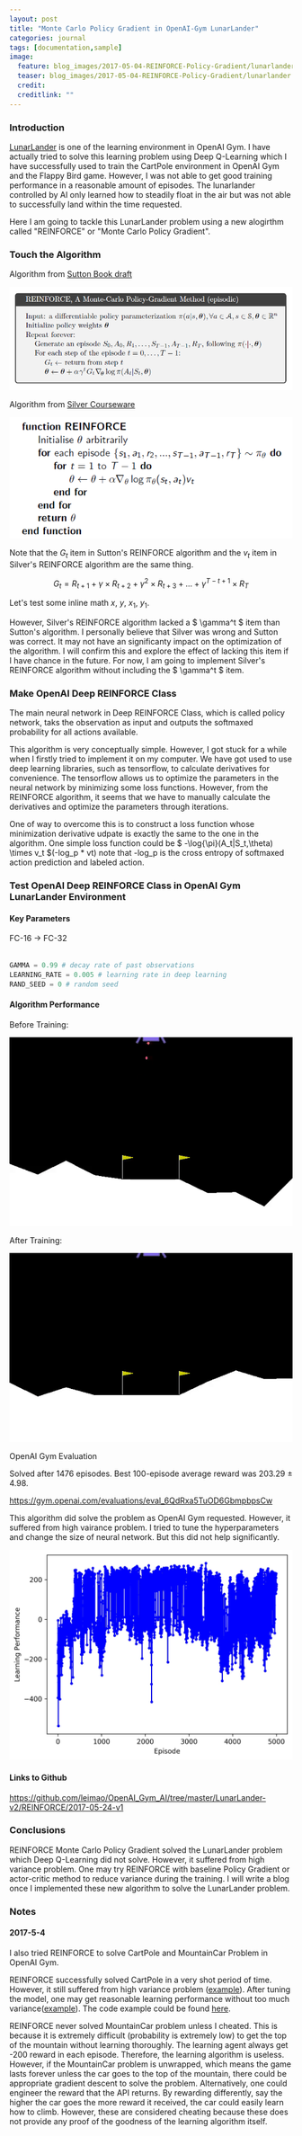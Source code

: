 ```yaml
---
layout: post
title: "Monte Carlo Policy Gradient in OpenAI-Gym LunarLander"
categories: journal
tags: [documentation,sample]
image:
  feature: blog_images/2017-05-04-REINFORCE-Policy-Gradient/lunarlander.png
  teaser: blog_images/2017-05-04-REINFORCE-Policy-Gradient/lunarlander.png
  credit: 
  creditlink: ""
---
```


### Introduction

[LunarLander](https://gym.openai.com/envs/LunarLander-v2) is one of the learning environment in OpenAI Gym. I have actually tried to solve this learning problem using Deep Q-Learning which I have successfully used to train the CartPole environment in OpenAI Gym and the Flappy Bird game. However, I was not able to get good training performance in a reasonable amount of episodes. The lunarlander controlled by AI only learned how to steadily float in the air but was not able to successfully land within the time requested.

Here I am going to tackle this LunarLander problem using a new alogirthm called "REINFORCE" or "Monte Carlo Policy Gradient".

### Touch the Algorithm

Algorithm from [Sutton Book draft](http://incompleteideas.net/sutton/book/the-book-2nd.html)

![](/images/blog_images/2017-05-04-REINFORCE-Policy-Gradient/Sutton_REINFORCE.png)

Algorithm from [Silver Courseware](http://www0.cs.ucl.ac.uk/staff/D.Silver/web/Teaching.html)

![](/images/blog_images/2017-05-04-REINFORCE-Policy-Gradient/Silver_REINFORCE.png)

Note that the $G_t$ item in Sutton's REINFORCE algorithm and the $v_t$ item in Silver's REINFORCE algorithm are the same thing.

$$
G_t = R_{t+1} + \gamma \times R_{t+2} + \gamma^2 \times R_{t+3} + ... + \gamma^{T-t+1} \times R_{T}
$$

Let's test some inline math $x$, $y$, $x_1$, $y_1$.


However, Silver's REINFORCE algorithm lacked a $ \gamma^t $ item than Sutton's algorithm. I personally believe that Silver was wrong and Sutton was correct. It may not have an significanty impact on the optimization of the algorithm. I will confirm this and explore the effect of lacking this item if I have chance in the future. For now, I am going to implement Silver's REINFORCE algorithm without including the $ \gamma^t $ item.

### Make OpenAI Deep REINFORCE Class

The main neural network in Deep REINFORCE Class, which is called policy network, taks the observation as input and outputs the softmaxed probability for all actions available.

This algorithm is very conceptually simple. However, I got stuck for a while when I firstly tried to implement it on my computer. We have got used to use deep learning libraries, such as tensorflow, to calculate derivatives for convenience. The tensorflow allows us to optimize the parameters in the neural network by minimizing some loss functions. However, from the REINFORCE algorithm, it seems that we have to manually calculate the derivatives and optimize the parameters through iterations. 

One of way to overcome this is to construct a loss function whose minimization derivative udpate is exactly the same to the one in the algorithm. One simple loss function could be $ -\log{\pi}(A_t|S_t,\theta) \times v_t $(-log_p * vt) note that -log_p is the cross entropy of softmaxed action prediction and labeled action.

### Test OpenAI Deep REINFORCE Class in OpenAI Gym LunarLander Environment

#### Key Parameters

FC-16 -> FC-32

```python

GAMMA = 0.99 # decay rate of past observations
LEARNING_RATE = 0.005 # learning rate in deep learning
RAND_SEED = 0 # random seed

```
#### Algorithm Performance

Before Training:

![](/images/blog_images/2017-05-04-REINFORCE-Policy-Gradient/episode_0.gif)

After Training:

![](/images/blog_images/2017-05-04-REINFORCE-Policy-Gradient/episode_3000.gif)


OpenAI Gym Evaluation

Solved after 1476 episodes. Best 100-episode average reward was 203.29 ± 4.98.

<https://gym.openai.com/evaluations/eval_6QdRxa5TuOD6GbmpbpsCw>

This algorithm did solve the problem as OpenAI Gym requested. However, it suffered from high vairance problem. I tried to tune the hyperparameters and change the size of neural network. But this did not help significantly.

![](/images/blog_images/2017-05-04-REINFORCE-Policy-Gradient/training_record_lunarlander.jpeg)

#### Links to Github

<https://github.com/leimao/OpenAI_Gym_AI/tree/master/LunarLander-v2/REINFORCE/2017-05-24-v1>


### Conclusions

REINFORCE Monte Carlo Policy Gradient solved the LunarLander problem which Deep Q-Learning did not solve. However, it suffered from high variance problem. One may try REINFORCE with baseline Policy Gradient or actor-critic method to reduce variance during the training. I will write a blog once I implemented these new algorithm to solve the LunarLander problem.

### Notes

#### 2017-5-4

I also tried REINFORCE to solve CartPole and MountainCar Problem in OpenAI Gym. 

REINFORCE successfully solved CartPole in a very shot period of time. However, it still suffered from high variance problem ([example](https://gym.openai.com/evaluations/eval_juc7UYABTFmahgF80oBIA)). After tuning the model, one may get reasonable learning performance without too much variance([example](https://gym.openai.com/evaluations/eval_KINLU2HNSHiI331ecc6F8A)). The code example could be found [here](https://github.com/leimao/OpenAI_Gym_AI/tree/master/CartPole-v0/REINFORCE/2017-05-03-v1).

REINFORCE never solved MountainCar problem unless I cheated. This is because it is extremely difficult (probability is extremely low) to get the top of the mountain without learning thoroughly. The learning agent always get -200 reward in each episode. Therefore, the learning algorithm is useless. However, if the MountainCar problem is unwrapped, which means the game lasts forever unless the car goes to the top of the mountain, there could be appropriate gradient descent to solve the problem. Alternatively, one could engineer the reward that the API returns. By rewarding differently, say the higher the car goes the more reward it received, the car could easily learn how to climb. However, these are considered cheating because these does not provide any proof of the goodness of the learning algorithm itself.




